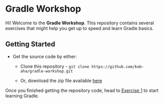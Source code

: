 # Gradle Workshop

Hi! Welcome to the **Gradle Workshop**. This repository contains several exercises that might help you get up to speed and learn Gradle basics.

## Getting Started

- Get the source code by either:
    * Clone this repository - `git clone https://github.com/kob-aha/gradle-workshop.git`

    * Or, download the zip file available [here](https://github.com/kob-aha/gradle-workshop/archive/master.zip)

Once you finished getting the repository code, head to [Exercise 1](exercises/exercise-1) to start learning Gradle.